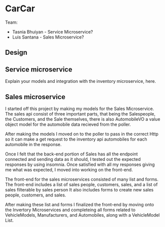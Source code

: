 # CarCar

Team:

* Tasnia Bhuiyan - Service Microservice?
* Luis Santana - Sales Microservice?

## Design

## Service microservice

Explain your models and integration with the inventory
microservice, here.

## Sales microservice

I started off this project by making my models for the Sales Microservice. The sales api consist of three important parts, that being the Salespeople, the Customers, and the Sale themselves, there is also AutomobileVO a value object model for the automobile data recieved from the poller.

After making the models I moved on to the poller to pass in the correct Http so it can make a get request to the inventory api automobiles
for each automobile in the response.

Once I felt that the back-end portion of Sales has all the endpoint connected and sending data as it should, I tested out the expected responses by using insomnia. Once satisfied with all my responses giving me what was expected, I moved into working on the front-end.

The front-end for the sales microservices consisted of many list and forms. The front-end includes a list of sales people, customers, sales, and a list of sales filterable by sales person
It also includes forms to create new sales people, customers, and sales.

After making these list and forms I finalized the front-end by moving onto the Invertory Microservices and completeing all forms related to VehicleModels, Manufacturers, and Automobiles, along with a VehicleModel List.
